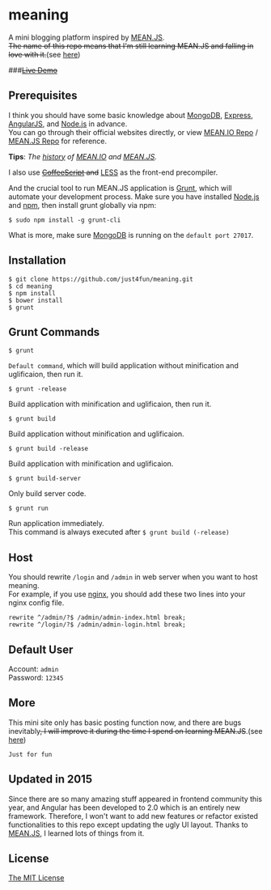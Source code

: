 meaning
=======

A mini blogging platform inspired by [MEAN.JS](http://meanjs.org).   
~~The name of this repo means that I'm still learning MEAN.JS and falling in love with it.~~(see [here](#updated-in-2015))

###~~[Live Demo](http://talent-is.me)~~

## Prerequisites
I think you should have some basic knowledge about [MongoDB](http://mongodb.org/), [Express](http://expressjs.com/), [AngularJS](https://angularjs.org/), and [Node.js](http://nodejs.org/) in advance.    
You can go through their official websites directly, or view [MEAN.IO Repo](https://github.com/linnovate/mean) / [MEAN.JS Repo](https://github.com/meanjs/mean) for reference.

**Tips**: *The [history](http://blog.meanjs.org/post/76726660228/forking-out-of-an-open-source-conflict) of [MEAN.IO](http://mean.io) and [MEAN.JS](http://meanjs.org).*

I also use ~~[CoffeeScript](http://coffeescript.org/) and~~ [LESS](http://lesscss.org/) as the front-end precompiler.

And the crucial tool to run MEAN.JS application is [Grunt](http://gruntjs.com/), which will automate your development process.
Make sure you have installed [Node.js](http://nodejs.org/) and [npm](https://www.npmjs.org/), then install grunt globally via npm:
```
$ sudo npm install -g grunt-cli
```
What is more, make sure [MongoDB](http://mongodb.org/) is running on the `default port 27017`.

## Installation
```
$ git clone https://github.com/just4fun/meaning.git
$ cd meaning
$ npm install
$ bower install
$ grunt
```

## Grunt Commands
```
$ grunt
```
`Default command`, which will build application without minification and uglificaion, then run it.
```
$ grunt -release
```
Build application with minification and uglificaion, then run it.
```
$ grunt build
```
Build application without minification and uglificaion.
```
$ grunt build -release
```
Build application with minification and uglificaion.
```
$ grunt build-server
```
Only build server code.
```
$ grunt run
```
Run application immediately.   
This command is always executed after `$ grunt build (-release)`

## Host
You should rewrite `/login` and `/admin` in web server when you want to host meaning.    
For example, if you use [nginx](http://wiki.nginx.org/Main), you should add these two lines into your nginx config file.
```
rewrite ^/admin/?$ /admin/admin-index.html break;
rewrite ^/login/?$ /admin/admin-login.html break;
```

## Default User
Account: `admin`    
Password: `12345`

## More
This mini site only has basic posting function now, and there are bugs inevitably~~, I will improve it during the time I spend on learning MEAN.JS~~.(see [here](#updated-in-2015))

`Just for fun`

## Updated in 2015
Since there are so many amazing stuff appeared in frontend community this year, and Angular has been developed to 2.0 which is an entirely new framework. Therefore, I won't want to add new features or refactor existed functionalities to this repo except updating the ugly UI layout. Thanks to [MEAN.JS](http://meanjs.org), I learned lots of things from it.

## License
[The MIT License](http://opensource.org/licenses/MIT)
